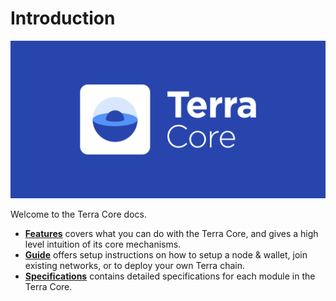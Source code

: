 # Introduction

![banner](.gitbook/assets/terra-core.png)

Welcome to the Terra Core docs.

- **[Features](concepts/README.md)** covers what you can do with the Terra Core, and gives a high level intuition of its core mechanisms.
- **[Guide](guide/guide.md)** offers setup instructions on how to setup a node & wallet, join existing networks, or to deploy your own Terra chain.
- **[Specifications](spec/README.md)** contains detailed specifications for each module in the Terra Core. 
